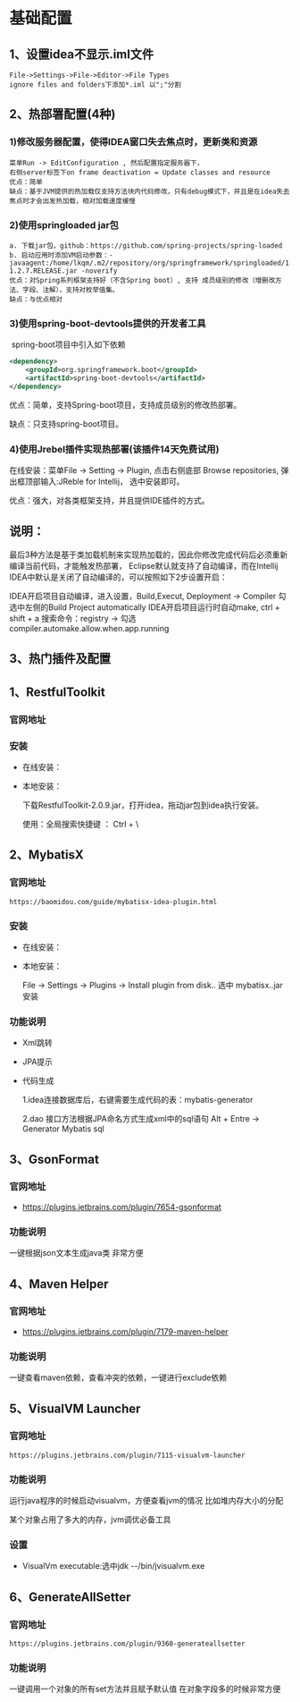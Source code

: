 # 基础配置 
## 1、设置idea不显示.iml文件
    File->Settings->File->Editor->File Types
    ignore files and folders下添加*.iml 以";"分割
## 2、热部署配置(4种)
### 1)修改服务器配置，使得IDEA窗口失去焦点时，更新类和资源
    菜单Run -> EditConfiguration , 然后配置指定服务器下，
    右侧server标签下on frame deactivation = Update classes and resource
    优点：简单
    缺点：基于JVM提供的热加载仅支持方法块内代码修改，只有debug模式下，并且是在idea失去焦点时才会出发热加载，相对加载速度缓慢
### 2)使用springloaded jar包
    a. 下载jar包，github：https://github.com/spring-projects/spring-loaded
    b. 启动应用时添加VM启动参数：-javaagent:/home/lkqm/.m2/repository/org/springframework/springloaded/1.2.7.RELEASE/springloaded-1.2.7.RELEASE.jar -noverify
    优点：对Spring系列框架支持好（不含Spring boot）, 支持 成员级别的修改（增删改方法、字段、注解），支持对枚举值集。
    缺点：与优点相对
### 3)使用spring-boot-devtools提供的开发者工具

​	spring-boot项目中引入如下依赖

```xml
<dependency>
	<groupId>org.springframework.boot</groupId>
	<artifactId>spring-boot-devtools</artifactId>
</dependency>
```

优点：简单，支持Spring-boot项目，支持成员级别的修改热部署。

缺点：只支持spring-boot项目。

### 4)使用Jrebel插件实现热部署(该插件14天免费试用)

 在线安装：菜单File -> Setting -> Plugin, 点击右侧底部 Browse repositories, 弹出框顶部输入:JReble for Intellij， 选中安装即可。

优点：强大，对各类框架支持，并且提供IDE插件的方式。

## 说明：

最后3种方法是基于类加载机制来实现热加载的，因此你修改完成代码后必须重新编译当前代码，才能触发热部署，
Eclipse默认就支持了自动编译，而在Intellij IDEA中默认是关闭了自动编译的，可以按照如下2步设置开启：

IDEA开启项目自动编译，进入设置，Build,Execut, Deployment -> Compiler 勾选中左侧的Build Project automatically
IDEA开启项目运行时自动make, ctrl + shift + a 搜索命令：registry -> 勾选compiler.automake.allow.when.app.running

## 3、热门插件及配置

## 1、RestfulToolkit
### 官网地址

### 安装
- 在线安装：

- 本地安装：

  下载RestfulToolkit-2.0.9.jar，打开idea，拖动jar包到idea执行安装。

  使用：全局搜索快捷键 ： Ctrl + \

## 2、MybatisX
### 官网地址
    https://baomidou.com/guide/mybatisx-idea-plugin.html
### 安装
- 在线安装：
- 本地安装：

  File -> Settings -> Plugins -> Install plugin from disk.. 选中 mybatisx..jar 安装
### 功能说明
- Xml跳转
- JPA提示
- 代码生成

    1.idea连接数据库后，右键需要生成代码的表：mybatis-generator
    
    2.dao 接口方法根据JPA命名方式生成xml中的sql语句 Alt + Entre -> Generator Mybatis sql
## 3、GsonFormat
### 官网地址
- https://plugins.jetbrains.com/plugin/7654-gsonformat
### 功能说明
  一键根据json文本生成java类 非常方便
## 4、Maven Helper
### 官网地址
- https://plugins.jetbrains.com/plugin/7179-maven-helper
### 功能说明
一键查看maven依赖，查看冲突的依赖，一键进行exclude依赖

## 5、VisualVM Launcher
### 官网地址
```text
https://plugins.jetbrains.com/plugin/7115-visualvm-launcher
```
### 功能说明
运行java程序的时候启动visualvm，方便查看jvm的情况 比如堆内存大小的分配

某个对象占用了多大的内存，jvm调优必备工具

### 设置

- VisualVm executable:选中jdk --/bin/jvisualvm.exe

## 6、GenerateAllSetter
### 官网地址

    https://plugins.jetbrains.com/plugin/9360-generateallsetter
### 功能说明
一键调用一个对象的所有set方法并且赋予默认值 在对象字段多的时候非常方便
